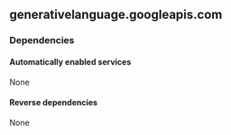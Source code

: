 ## generativelanguage.googleapis.com

### Dependencies

#### Automatically enabled services

None

#### Reverse dependencies

None
